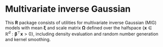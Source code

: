 # Multivariate inverse Gaussian

This **R** package consists of utilities for multivariate inverse Gaussian (MIG) models with mean $\boldsymbol{\xi}$ and scale matrix $\boldsymbol{\Omega}$ defined over the halfspace $\{\boldsymbol{x} \in \mathbb{R}^d: \boldsymbol{\beta}^\top\boldsymbol{x} > 0\}$, including density evaluation and random number generation and kernel smoothing.
